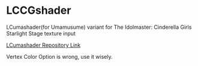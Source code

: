# LCCGshader
LCumashader(for Umamusume) variant for The Idolmaster: Cinderella Girls Starlight Stage texture input

[LCumashader Repository Link](https://github.com/Jebe89/LCumashader)

Vertex Color Option is wrong, use it wisely.
